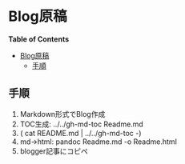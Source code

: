 # Blog原稿

<!-- markdown-toc start - Don't edit this section. Run M-x markdown-toc-refresh-toc -->
**Table of Contents**

- [Blog原稿](#blog原稿)
  - [手順](#手順)

<!-- markdown-toc end -->

## 手順

1. Markdown形式でBlog作成
1. TOC生成: ../../gh-md-toc Readme.md
2. ( cat README.md | ../../gh-md-toc -)
3. md->html: pandoc Readme.md -o Readme.html
4. blogger記事にコピペ








